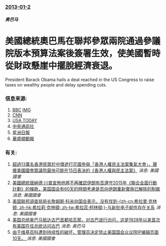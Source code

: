 ### [2013-01-2](/news/2013/01/2/index.md)

##### 奥巴马
#  美國總統奧巴馬在聯邦參眾兩院通過參議院版本預算法案後簽署生效，使美國暫時從財政懸崖中擺脫經濟衰退。

President Barack Obama hails a deal reached in the US Congress to raise taxes on wealthy people and delay spending cuts.


### 信息来源:

1. [BBC](http://www.bbc.co.uk/news/world-us-canada-20886182) [IMG](https://ichef.bbci.co.uk/news/1024/media/images/65035000/jpg/_65035670_65035669.jpg)
2. [CNN](http://edition.cnn.com/2013/01/02/politics/fiscal-cliff/index.html)
3. [USA TODAY](http://www.usatoday.com/story/theoval/2013/01/03/obama-fiscal-cliff-auto-pen-signs-bill/1806231/)
4. [中央通訊社](http://www.cna.com.tw/News/FirstNews/201301030025-1.aspx)
5. [星洲日報](https://web.archive.org/web/20130125213408/http://news.sinchew.com.my/node/273616)
6. [華盛頓郵報](http://www.washingtonpost.com/blogs/thinktanked/wp/2013/01/03/fiscal-cliff-obama-signs-from-hawaii-social-security-changes-and-tax-fantasies/)

### 有关:

1. [超過13萬名香港民眾於中環遮打花園參與「香港人權民主法案集氣大會」，聲援美國國會眾議院最快可能在15日表決的《香港人權與民主法案》](/zh/news/2019/10/14/超過13萬名香港民眾於中環遮打花園參與-香港人權民主法案集氣大會-聲援美國國會眾議院最快可能在15日表決的-香港人權與.md) _消息: 美國國會_
2. [美國總統唐納德·川普宣佈他將不再確認伊朗有否遵守2015年《聯合全面行動計劃》的條款，美国国会有60天的時間考慮是否向伊朗重新實施已解除的制裁 ](/zh/news/2017/10/13/美國總統唐納德-川普宣佈他將不再確認伊朗有否遵守2015年-聯合全面行動計劃-的條款-美国国会有60天的時間考慮是否向伊.md) _消息: 美國國會_
3. [美国联邦调查局局长詹姆斯·科米向国会表示，没有找到-{zh-cn:希拉里·克林顿; zh-hk:希拉莉·克林頓; zh-tw:希拉蕊·柯林頓;}-与新批电子邮件存在关系](/zh/news/2016/11/6/美国联邦调查局局长詹姆斯-科米向国会表示-没有找到-zh-cn-希拉里-克林顿-zh-hk-希拉莉-克林頓-zh.md) _消息: 美國國會_
4. [美国总统奥巴马抵达古巴首都哈瓦那，对古巴进行访问，这是1928年以来首次有美国在任总统访问古巴](/zh/news/2016/03/20/美国总统奥巴马抵达古巴首都哈瓦那-对古巴进行访问-这是1928年以来首次有美国在任总统访问古巴.md) _消息: 奥巴马_
5. [由于维基百科遭到持续性的破坏，管理员决定禁止美国国会众议院IP编辑页面10天。 ](/zh/news/2014/07/25/由于维基百科遭到持续性的破坏-管理员决定禁止美国国会众议院IP编辑页面10天.md) _消息: 美國國會_
